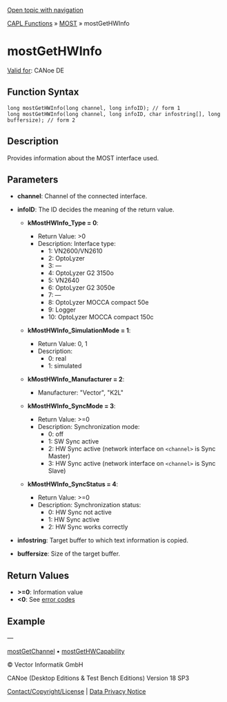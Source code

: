 [Open topic with navigation](../../../../../CANoeDEFamily.htm#Topics/CAPLFunctions/MOST/Functions/CAPLfunctionMOSTGetHWInfo.md)

[CAPL Functions](../../CAPLfunctions.md) » [MOST](../CAPLfunctionsMOSTOverview.md) » mostGetHWInfo

# mostGetHWInfo

[Valid for](../../../Shared/FeatureAvailability.md): CANoe DE

## Function Syntax

```plaintext
long mostGetHWInfo(long channel, long infoID); // form 1
long mostGetHWInfo(long channel, long infoID, char infostring[], long buffersize); // form 2
```

## Description

Provides information about the MOST interface used.

## Parameters

- **channel**: Channel of the connected interface.
- **infoID**: The ID decides the meaning of the return value.

  - **kMostHWInfo_Type = 0**:
    - Return Value: >0
    - Description: Interface type:
      - 1: VN2600/VN2610
      - 2: OptoLyzer
      - 3: —
      - 4: OptoLyzer G2 3150o
      - 5: VN2640
      - 6: OptoLyzer G2 3050e
      - 7: —
      - 8: OptoLyzer MOCCA compact 50e
      - 9: Logger
      - 10: OptoLyzer MOCCA compact 150c

  - **kMostHWInfo_SimulationMode = 1**:
    - Return Value: 0, 1
    - Description:
      - 0: real
      - 1: simulated

  - **kMostHWInfo_Manufacturer = 2**:
    - Manufacturer: "Vector", "K2L"

  - **kMostHWInfo_SyncMode = 3**:
    - Return Value: >=0
    - Description: Synchronization mode:
      - 0: off
      - 1: SW Sync active
      - 2: HW Sync active (network interface on `<channel>` is Sync Master)
      - 3: HW Sync active (network interface on `<channel>` is Sync Slave)

  - **kMostHWInfo_SyncStatus = 4**:
    - Return Value: >=0
    - Description: Synchronization status:
      - 0: HW Sync not active
      - 1: HW Sync active
      - 2: HW Sync works correctly

- **infostring**: Target buffer to which text information is copied.
- **buffersize**: Size of the target buffer.

## Return Values

- **>=0**: Information value
- **<0**: See [error codes](../CAPLfunctionsMOSTErrorCodes.md)

## Example

—

[mostGetChannel](CAPLfunctionMOSTGetChannel.md) • [mostGetHWCapability](CAPLfunctionMOSTGetHWCapability.md)

© Vector Informatik GmbH

CANoe (Desktop Editions & Test Bench Editions) Version 18 SP3

[Contact/Copyright/License](../../../Shared/ContactCopyrightLicense.md) | [Data Privacy Notice](https://www.vector.com/int/en/company/get-info/privacy-policy/)

